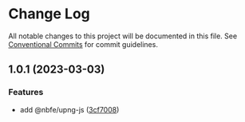 # Change Log

All notable changes to this project will be documented in this file.
See [Conventional Commits](https://conventionalcommits.org) for commit guidelines.

## 1.0.1 (2023-03-03)


### Features

* add @nbfe/upng-js ([3cf7008](https://github.com/shuoshubao/nbfe/commit/3cf700804b6d77210fccd2f175cf2c8f604dc886))

